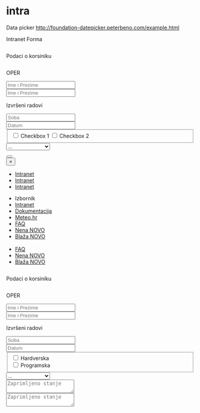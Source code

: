 # intra


Data picker
http://foundation-datepicker.peterbeno.com/example.html


Intranet Forma

<form>
        <div class="row">
            <div class="large-12 column">
                <div class="large-5 column">
                    <p>Podaci o korsiniku</p>
                </div>
                <div class="large-7 column">
                    <p>OPER</p>
                </div>
            </div>
        </div>
        <div class="row">
            <div class="large-2 columns">
                <input type="text" placeholder="Ime i Prezime">
            </div>
            <div class="large-2 columns"></div>
            <div class="large-2 columns">
                <input type="text" placeholder="Ime i Prezime">
            </div>
            <div class="large-2 columns"></div>
            <div class="large-4 columns">
                <p> Izvršeni radovi</p>
            </div>
        </div>
        <div class="row">
            <div class="large-1 columns">
                <input type="text" placeholder="Soba">
            </div>
            <div class="large-3 columns"></div>
            <div class="large-1 columns">
                <input type="text" placeholder="Datum">
            </div>
            <div class="large-3 columns"></div>
            <fieldset class="large-4 columns">
                <input id="checkbox1" type="checkbox">
                <label for="checkbox1">Checkbox 1</label>
                <input id="checkbox2" type="checkbox">
                <label for="checkbox2">Checkbox 2</label>
            </fieldset>
        </div>
        <div class="row">
            <div class="large-3 columns">
                <select>
                    <option value="hotdog">...</option>
                    <option value="hotdog">A</option>
                    <option value="husker">ADSL VPN Grič</option>
                    <option value="hotdog">B</option>
                    <option value="starbuck">Bilogora RC</option>
                    <option value="hotdog">Bjelovar</option>
                    <option value="hotdog">D</option>
                    <option value="hotdog">Daruvar</option>
                    <option value="hotdog">Dubrovnik</option>
                    <option value="hotdog">G</option>
                    <option value="hotdog">Gorice RC</option>
                    <option value="hotdog"> Gospić</option>
                    <option value="hotdog">Gradište RC</option>
                    <option value="hotdog">H</option>
                    <option value="hotdog">Hidrologija</option>
                    <option value="hotdog">Hvar</option>
                    <option value="hotdog">K</option>
                    <option value="hotdog">Karlovac</option>
                    <option value="hotdog">Kemijski/labos</option>
                    <option value="hotdog">Knin</option>
                    <option value="hotdog">Komiža</option>
                    <option value="hotdog">Krapina</option>
                    <option value="hotdog">Križevci</option>
                    <option value="hotdog">M</option>
                    <option value="hotdog">Makarska</option>
                    <option value="hotdog">Maksimir</option>
                    <option value="hotdog">Mali Lošinj</option>
                    <option value="hotdog">O</option>
                    <option value="hotdog">Ogulin</option>
                    <option value="hotdog">Osijek RC</option>
                    <option value="hotdog">P</option>
                    <option value="hotdog">Pazin</option>
                    <option value="hotdog">Ploče</option>
                    <option value="hotdog">Puntjarka RC</option>
                    <option value="hotdog">R</option>
                    <option value="hotdog">Rab</option>
                    <option value="hotdog">Rijeka GMP</option>
                    <option value="hotdog">Rijeka PUR</option>
                    <option value="hotdog">S</option>
                    <option value="hotdog">Senj</option>
                    <option value="hotdog">Sisak</option>
                    <option value="hotdog">Slavonski Brod</option>
                    <option value="hotdog">Split Marjan</option>
                    <option value="hotdog">Split PMC</option>
                    <option value="hotdog">Stružec RC</option>
                    <option value="hotdog">Š</option>
                    <option value="hotdog">Šibenik</option>
                    <option value="hotdog">T</option>
                    <option value="hotdog">Terma RC</option>
                    <option value="hotdog">Varaždin</option>
                    <option value="hotdog">Z</option>
                    <option value="hotdog">Zadar GMP</option>
                    <option value="hotdog">Zadar sondaža</option>
                    <option value="hotdog">Zavižan</option>
                </select>
            </div>
        </div>
    </form>


<!--Updaitana verzija sa OFFcanvasom-->

<div class="title-bar">
        <div class="title-bar-right">
            <button class="menu-icon" type="button" data-toggle="offCanvasRight1"></button>
        </div>
    </div>
    <div class="off-canvas position-bottom" id="offCanvasRight1" data-off-canvas>
        <!-- Close button -->
        <button class="close-button grad" aria-label="Close menu" type="button" data-close>
            <span aria-hidden="true">&times;</span>
        </button>
        <!-- Menu -->
        <div class="row">
            <ul class="vertical menu">
                <div class="large-4 columns">
                    <li><a href="#">Intranet</a></li>
                </div>
                <div class="large-4 columns">
                    <li><a href="#">Intranet</a></li>
                </div>
                <div class="large-4 columns">
                    <li><a href="#">Intranet</a></li>
                </div>
            </ul>
        </div>
        <ul class="vertical menu">
            <li>Izbornik</li>
            <li><a href="#">Intranet</a></li>
            <li><a href="#">Dokumentacija</a></li>
            <li><a href="#">Meteo.hr</a></li>
            <li><a href="#">FAQ</a></li>
            <li><a href="#">Nena NOVO</a></li>
            <li><a href="#">Blaža NOVO</a></li>
            <br>
            <li><a href="#">FAQ</a></li>
            <li><a href="#">Nena NOVO</a></li>
            <li><a href="#">Blaža NOVO</a></li>
        </ul>
    </div>
    <div class="off-canvas-content" data-off-canvas-content>
        <form>
            <div class="row">
                <div class="large-12 column">
                    <div class="large-5 column">
                        <p>Podaci o korsiniku</p>
                    </div>
                    <div class="large-7 column">
                        <p>OPER</p>
                    </div>
                </div>
            </div>
            <div class="row">
                <div class="large-2 columns">
                    <input type="text" placeholder="Ime i Prezime">
                </div>
                <div class="large-2 columns"></div>
                <div class="large-2 columns">
                    <input type="text" placeholder="Ime i Prezime">
                </div>
                <div class="large-2 columns"></div>
                <div class="large-4 columns">
                    <p> Izvršeni radovi</p>
                </div>
            </div>
            <div class="row">
                <div class="large-1 columns">
                    <input type="text" placeholder="Soba">
                </div>
                <div class="large-3 columns"></div>
                <div class="large-1 columns">
                    <input type="text" placeholder="Datum">
                </div>
                <div class="large-3 columns"></div>
                <fieldset class="large-4 columns">
                    <input id="checkbox1" type="checkbox">
                    <label for="checkbox1">Hardverska</label>
                    <br>
                    <input id="checkbox2" type="checkbox">
                    <label for="checkbox2">Programska</label>
                </fieldset>
            </div>
            <div class="row">
                <div class="large-3 columns">
                    <select>
                        <option value="hotdog">...</option>
                        <option value="hotdog">A</option>
                        <option value="husker">ADSL VPN Grič</option>
                        <option value="hotdog">B</option>
                        <option value="starbuck">Bilogora RC</option>
                        <option value="hotdog">Bjelovar</option>
                        <option value="hotdog">D</option>
                        <option value="hotdog">Daruvar</option>
                        <option value="hotdog">Dubrovnik</option>
                        <option value="hotdog">G</option>
                        <option value="hotdog">Gorice RC</option>
                        <option value="hotdog"> Gospić</option>
                        <option value="hotdog">Gradište RC</option>
                        <option value="hotdog">H</option>
                        <option value="hotdog">Hidrologija</option>
                        <option value="hotdog">Hvar</option>
                        <option value="hotdog">K</option>
                        <option value="hotdog">Karlovac</option>
                        <option value="hotdog">Kemijski/labos</option>
                        <option value="hotdog">Knin</option>
                        <option value="hotdog">Komiža</option>
                        <option value="hotdog">Krapina</option>
                        <option value="hotdog">Križevci</option>
                        <option value="hotdog">M</option>
                        <option value="hotdog">Makarska</option>
                        <option value="hotdog">Maksimir</option>
                        <option value="hotdog">Mali Lošinj</option>
                        <option value="hotdog">O</option>
                        <option value="hotdog">Ogulin</option>
                        <option value="hotdog">Osijek RC</option>
                        <option value="hotdog">P</option>
                        <option value="hotdog">Pazin</option>
                        <option value="hotdog">Ploče</option>
                        <option value="hotdog">Puntjarka RC</option>
                        <option value="hotdog">R</option>
                        <option value="hotdog">Rab</option>
                        <option value="hotdog">Rijeka GMP</option>
                        <option value="hotdog">Rijeka PUR</option>
                        <option value="hotdog">S</option>
                        <option value="hotdog">Senj</option>
                        <option value="hotdog">Sisak</option>
                        <option value="hotdog">Slavonski Brod</option>
                        <option value="hotdog">Split Marjan</option>
                        <option value="hotdog">Split PMC</option>
                        <option value="hotdog">Stružec RC</option>
                        <option value="hotdog">Š</option>
                        <option value="hotdog">Šibenik</option>
                        <option value="hotdog">T</option>
                        <option value="hotdog">Terma RC</option>
                        <option value="hotdog">Varaždin</option>
                        <option value="hotdog">Z</option>
                        <option value="hotdog">Zadar GMP</option>
                        <option value="hotdog">Zadar sondaža</option>
                        <option value="hotdog">Zavižan</option>
                    </select>
                </div>
                <div class="large-9 columns"></div>
            </div>
            <div class="row">
                <div class="large-4 columns">
                    <textarea placeholder="Zaprimljeno stanje"></textarea>
                </div>
                <div class="large-6 columns">
                    <textarea placeholder="Zaprimljeno stanje"></textarea>
                </div>
            </div>
        </form>
    </div>
